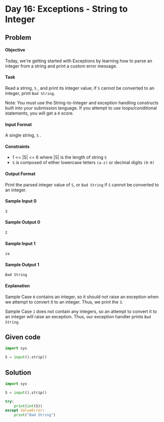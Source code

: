 # Day 16: Exceptions - String to Integer
## Problem
#### Objective

Today, we're getting started with Exceptions by learning how to parse an integer from a string and print a custom error message.


#### Task

Read a string, `S` , and print its integer value; if `S` cannot be converted to an integer, print `Bad String`.

Note: You must use the String-to-Integer and exception handling constructs built into your submission language. If you attempt to use loops/conditional statements, you will get a `0` score.

#### Input Format

A single string, `S` .


#### Constraints

* 1 <= |S| <= 6 where |S| is the length of string `S`
* `S` is composed of either lowercase letters `(a-z)` or decimal digits `(0-9)`

#### Output Format

Print the parsed integer value of `S`, or `Bad String` if `S` cannot be converted to an integer.

#### Sample Input 0


```
3
```

#### Sample Output 0


```
2
```

#### Sample Input 1


```
za
```

#### Sample Output 1


```
Bad String
```

#### Explanation


Sample Case `0` contains an integer, so it should not raise an exception when we attempt to convert it to an integer. Thus, we print the `3`.

Sample Case `1` does not contain any integers, so an attempt to convert it to an integer will raise an exception. Thus, our exception handler prints `Bad String`.


## Given code

```python
import sys

S = input().strip()
```



## Solution

```python
import sys

S = input().strip()

try:
    print(int(S))
except ValueError:
    print("Bad String")
```
